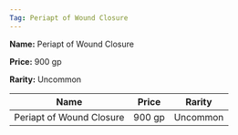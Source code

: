 ```yaml
---
Tag: Periapt of Wound Closure
---
```


**Name:** Periapt of Wound Closure

**Price:** 900 gp

**Rarity:** Uncommon

| Name     | Price     | Rarity     |
| -------- | --------- | ---------- |
| Periapt of Wound Closure | 900 gp | Uncommon |

